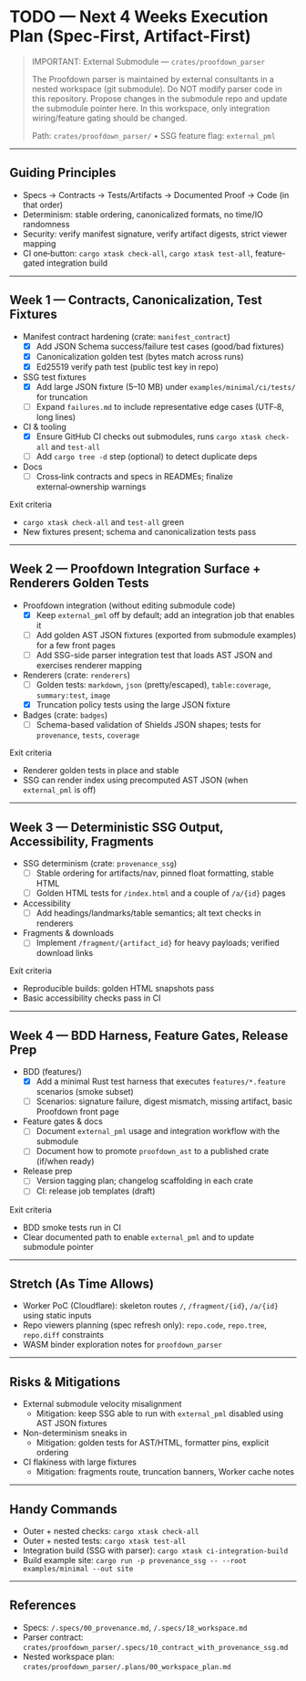 # TODO — Next 4 Weeks Execution Plan (Spec-First, Artifact-First)

> IMPORTANT: External Submodule — `crates/proofdown_parser`
>
> The Proofdown parser is maintained by external consultants in a nested workspace (git submodule).
> Do NOT modify parser code in this repository. Propose changes in the submodule repo and update the
> submodule pointer here. In this workspace, only integration wiring/feature gating should be changed.
>
> Path: `crates/proofdown_parser/` • SSG feature flag: `external_pml`

---

## Guiding Principles

- Specs → Contracts → Tests/Artifacts → Documented Proof → Code (in that order)
- Determinism: stable ordering, canonicalized formats, no time/IO randomness
- Security: verify manifest signature, verify artifact digests, strict viewer mapping
- CI one‑button: `cargo xtask check-all`, `cargo xtask test-all`, feature-gated integration build

---

## Week 1 — Contracts, Canonicalization, Test Fixtures

- Manifest contract hardening (crate: `manifest_contract`)
  - [x] Add JSON Schema success/failure test cases (good/bad fixtures)
  - [x] Canonicalization golden test (bytes match across runs)
  - [x] Ed25519 verify path test (public test key in repo)
- SSG test fixtures
  - [x] Add large JSON fixture (5–10 MB) under `examples/minimal/ci/tests/` for truncation
  - [ ] Expand `failures.md` to include representative edge cases (UTF‑8, long lines)
- CI & tooling
  - [x] Ensure GitHub CI checks out submodules, runs `cargo xtask check-all` and `test-all`
  - [ ] Add `cargo tree -d` step (optional) to detect duplicate deps
- Docs
  - [ ] Cross‑link contracts and specs in READMEs; finalize external‑ownership warnings

Exit criteria

- `cargo xtask check-all` and `test-all` green
- New fixtures present; schema and canonicalization tests pass

---

## Week 2 — Proofdown Integration Surface + Renderers Golden Tests

- Proofdown integration (without editing submodule code)
  - [x] Keep `external_pml` off by default; add an integration job that enables it
  - [ ] Add golden AST JSON fixtures (exported from submodule examples) for a few front pages
  - [ ] Add SSG-side parser integration test that loads AST JSON and exercises renderer mapping
- Renderers (crate: `renderers`)
  - [ ] Golden tests: `markdown`, `json` (pretty/escaped), `table:coverage`, `summary:test`, `image`
  - [x] Truncation policy tests using the large JSON fixture
- Badges (crate: `badges`)
  - [ ] Schema-based validation of Shields JSON shapes; tests for `provenance`, `tests`, `coverage`

Exit criteria

- Renderer golden tests in place and stable
- SSG can render index using precomputed AST JSON (when `external_pml` is off)

---

## Week 3 — Deterministic SSG Output, Accessibility, Fragments

- SSG determinism (crate: `provenance_ssg`)
  - [ ] Stable ordering for artifacts/nav, pinned float formatting, stable HTML
  - [ ] Golden HTML tests for `/index.html` and a couple of `/a/{id}` pages
- Accessibility
  - [ ] Add headings/landmarks/table semantics; alt text checks in renderers
- Fragments & downloads
  - [ ] Implement `/fragment/{artifact_id}` for heavy payloads; verified download links

Exit criteria

- Reproducible builds: golden HTML snapshots pass
- Basic accessibility checks pass in CI

---

## Week 4 — BDD Harness, Feature Gates, Release Prep

- BDD (features/)
  - [x] Add a minimal Rust test harness that executes `features/*.feature` scenarios (smoke subset)
  - [ ] Scenarios: signature failure, digest mismatch, missing artifact, basic Proofdown front page
- Feature gates & docs
  - [ ] Document `external_pml` usage and integration workflow with the submodule
  - [ ] Document how to promote `proofdown_ast` to a published crate (if/when ready)
- Release prep
  - [ ] Version tagging plan; changelog scaffolding in each crate
  - [ ] CI: release job templates (draft)

Exit criteria

- BDD smoke tests run in CI
- Clear documented path to enable `external_pml` and to update submodule pointer

---

## Stretch (As Time Allows)

- Worker PoC (Cloudflare): skeleton routes `/`, `/fragment/{id}`, `/a/{id}` using static inputs
- Repo viewers planning (spec refresh only): `repo.code`, `repo.tree`, `repo.diff` constraints
- WASM binder exploration notes for `proofdown_parser`

---

## Risks & Mitigations

- External submodule velocity misalignment
  - Mitigation: keep SSG able to run with `external_pml` disabled using AST JSON fixtures
- Non-determinism sneaks in
  - Mitigation: golden tests for AST/HTML, formatter pins, explicit ordering
- CI flakiness with large fixtures
  - Mitigation: fragments route, truncation banners, Worker cache notes

---

## Handy Commands

- Outer + nested checks: `cargo xtask check-all`
- Outer + nested tests: `cargo xtask test-all`
- Integration build (SSG with parser): `cargo xtask ci-integration-build`
- Build example site: `cargo run -p provenance_ssg -- --root examples/minimal --out site`

---

## References

- Specs: `/.specs/00_provenance.md`, `/.specs/18_workspace.md`
- Parser contract: `crates/proofdown_parser/.specs/10_contract_with_provenance_ssg.md`
- Nested workspace plan: `crates/proofdown_parser/.plans/00_workspace_plan.md`
